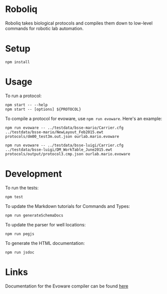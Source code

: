 # Roboliq

Roboliq takes biological protocols and compiles them down to low-level commands
for robotic lab automation.

# Setup

```{sh}
npm install
```

# Usage

To run a protocol:

```{sh}
npm start -- --help
npm start -- [options] ${PROTOCOL}
```

To compile a protocol for evoware, use `npm run evoware`.  Here's an example:

```{sh}
npm run evoware -- ../testdata/bsse-mario/Carrier.cfg ../testdata/bsse-mario/NewLayout_Feb2015.ewt protocols/dm00_test3m.out.json ourlab.mario.evoware

npm run evoware -- ../testdata/bsse-luigi/Carrier.cfg ../testdata/bsse-luigi/DM_WorkTable_June2015.ewt protocols/output/protocol3.cmp.json ourlab.mario.evoware
```

# Development

To run the tests:

```{sh}
npm test
```

To update the Markdown tutorials for Commands and Types:

```{sh}
npm run generateSchemaDocs
```

To update the parser for well locations:

```{sh}
npm run pegjs
```

To generate the HTML documentation:

```{sh}
npm run jsdoc
```

# Links

Documentation for the Evoware compiler can be found [here](./evoware/index.html)

